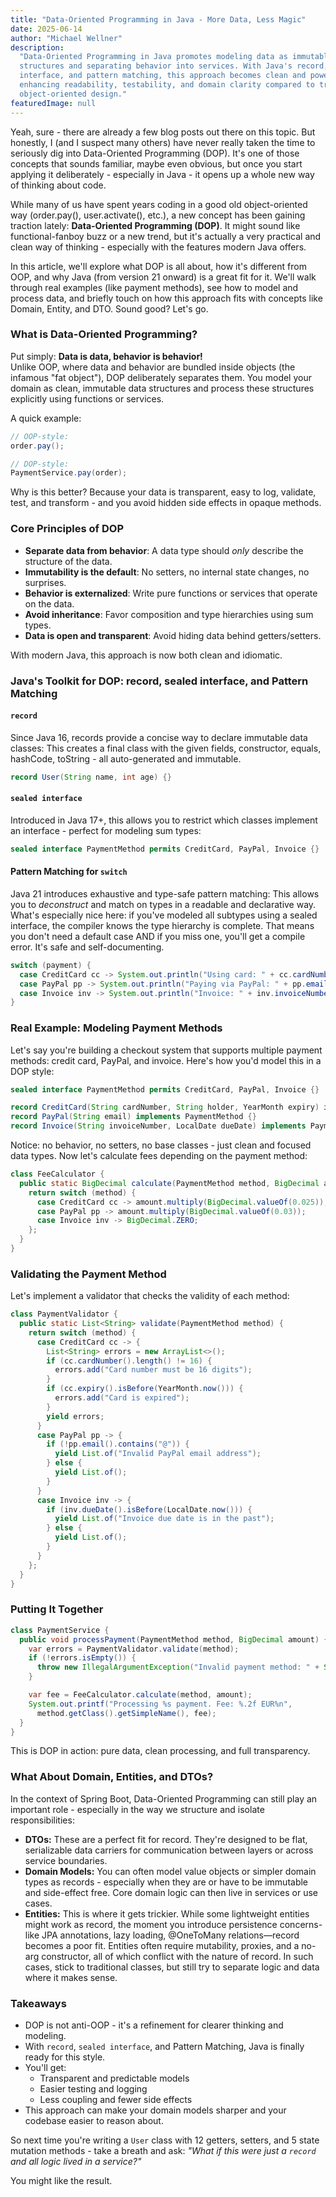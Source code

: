 ```yaml
---
title: "Data-Oriented Programming in Java - More Data, Less Magic"
date: 2025-06-14
author: "Michael Wellner"
description:
  "Data-Oriented Programming in Java promotes modeling data as immutable
  structures and separating behavior into services. With Java's record, sealed
  interface, and pattern matching, this approach becomes clean and powerful -
  enhancing readability, testability, and domain clarity compared to traditional
  object-oriented design."
featuredImage: null
---
```


Yeah, sure - there are already a few blog posts out there on this topic. But
honestly, I (and I suspect many others) have never really taken the time to
seriously dig into Data-Oriented Programming (DOP). It's one of those concepts
that sounds familiar, maybe even obvious, but once you start applying it
deliberately - especially in Java - it opens up a whole new way of thinking
about code.

While many of us have spent years coding in a good old object-oriented way
(order.pay(), user.activate(), etc.), a new concept has been gaining traction
lately: **Data-Oriented Programming (DOP)**. It might sound like
functional-fanboy buzz or a new trend, but it's actually a very practical and
clean way of thinking - especially with the features modern Java offers.

In this article, we'll explore what DOP is all about, how it's different from
OOP, and why Java (from version 21 onward) is a great fit for it. We'll walk
through real examples (like payment methods), see how to model and process data,
and briefly touch on how this approach fits with concepts like Domain, Entity,
and DTO. Sound good? Let's go.

### What is Data-Oriented Programming?

Put simply: **Data is data, behavior is behavior!**  
Unlike OOP, where data and behavior are bundled inside objects (the infamous
"fat object"), DOP deliberately separates them. You model your domain as clean,
immutable data structures and process these structures explicitly using
functions or services.

A quick example:

```java
// OOP-style:
order.pay();

// DOP-style:
PaymentService.pay(order);
```

Why is this better? Because your data is transparent, easy to log, validate,
test, and transform - and you avoid hidden side effects in opaque methods.

### Core Principles of DOP

- **Separate data from behavior**: A data type should _only_ describe the
  structure of the data.
- **Immutability is the default**: No setters, no internal state changes, no
  surprises.
- **Behavior is externalized**: Write pure functions or services that operate on
  the data.
- **Avoid inheritance**: Favor composition and type hierarchies using sum types.
- **Data is open and transparent**: Avoid hiding data behind getters/setters.

With modern Java, this approach is now both clean and idiomatic.

### Java's Toolkit for DOP: record, sealed interface, and Pattern Matching

#### `record`

Since Java 16, records provide a concise way to declare immutable data classes:
This creates a final class with the given fields, constructor, equals, hashCode,
toString - all auto-generated and immutable.

```java
record User(String name, int age) {}
```

#### `sealed interface`

Introduced in Java 17+, this allows you to restrict which classes implement an
interface - perfect for modeling sum types:

```java
sealed interface PaymentMethod permits CreditCard, PayPal, Invoice {}
```

#### Pattern Matching for `switch`

Java 21 introduces exhaustive and type-safe pattern matching: This allows you to
_deconstruct_ and match on types in a readable and declarative way. What's
especially nice here: if you've modeled all subtypes using a sealed interface,
the compiler knows the type hierarchy is complete. That means you don't need a
default case AND if you miss one, you'll get a compile error. It's safe and
self-documenting.

```java
switch (payment) {
  case CreditCard cc -> System.out.println("Using card: " + cc.cardNumber());
  case PayPal pp -> System.out.println("Paying via PayPal: " + pp.email());
  case Invoice inv -> System.out.println("Invoice: " + inv.invoiceNumber());
}
```

### Real Example: Modeling Payment Methods

Let's say you're building a checkout system that supports multiple payment
methods: credit card, PayPal, and invoice. Here's how you'd model this in a DOP
style:

```java
sealed interface PaymentMethod permits CreditCard, PayPal, Invoice {}

record CreditCard(String cardNumber, String holder, YearMonth expiry) implements PaymentMethod {}
record PayPal(String email) implements PaymentMethod {}
record Invoice(String invoiceNumber, LocalDate dueDate) implements PaymentMethod {}
```

Notice: no behavior, no setters, no base classes - just clean and focused data
types. Now let's calculate fees depending on the payment method:

```java
class FeeCalculator {
  public static BigDecimal calculate(PaymentMethod method, BigDecimal amount) {
    return switch (method) {
      case CreditCard cc -> amount.multiply(BigDecimal.valueOf(0.025)); // 2.5%
      case PayPal pp -> amount.multiply(BigDecimal.valueOf(0.03));      // 3.0%
      case Invoice inv -> BigDecimal.ZERO;                              // no fee
    };
  }
}
```

### Validating the Payment Method

Let's implement a validator that checks the validity of each method:

```java
class PaymentValidator {
  public static List<String> validate(PaymentMethod method) {
    return switch (method) {
      case CreditCard cc -> {
        List<String> errors = new ArrayList<>();
        if (cc.cardNumber().length() != 16) {
          errors.add("Card number must be 16 digits");
        }
        if (cc.expiry().isBefore(YearMonth.now())) {
          errors.add("Card is expired");
        }
        yield errors;
      }
      case PayPal pp -> {
        if (!pp.email().contains("@")) {
          yield List.of("Invalid PayPal email address");
        } else {
          yield List.of();
        }
      }
      case Invoice inv -> {
        if (inv.dueDate().isBefore(LocalDate.now())) {
          yield List.of("Invoice due date is in the past");
        } else {
          yield List.of();
        }
      }
    };
  }
}
```

### Putting It Together

```java
class PaymentService {
  public void processPayment(PaymentMethod method, BigDecimal amount) {
    var errors = PaymentValidator.validate(method);
    if (!errors.isEmpty()) {
      throw new IllegalArgumentException("Invalid payment method: " + String.join(", ", errors));
    }

    var fee = FeeCalculator.calculate(method, amount);
    System.out.printf("Processing %s payment. Fee: %.2f EUR%n",
      method.getClass().getSimpleName(), fee);
  }
}
```

This is DOP in action: pure data, clean processing, and full transparency.

### What About Domain, Entities, and DTOs?

In the context of Spring Boot, Data-Oriented Programming can still play an
important role - especially in the way we structure and isolate
responsibilities:

- **DTOs:** These are a perfect fit for record. They're designed to be flat,
  serializable data carriers for communication between layers or across service
  boundaries.
- **Domain Models:** You can often model value objects or simpler domain types
  as records - especially when they are or have to be immutable and side-effect
  free. Core domain logic can then live in services or use cases.
- **Entities:** This is where it gets trickier. While some lightweight entities
  might work as record, the moment you introduce persistence concerns-like JPA
  annotations, lazy loading, @OneToMany relations—record becomes a poor fit.
  Entities often require mutability, proxies, and a no-arg constructor, all of
  which conflict with the nature of record. In such cases, stick to traditional
  classes, but still try to separate logic and data where it makes sense.

### Takeaways

- DOP is not anti-OOP - it's a refinement for clearer thinking and modeling.
- With `record`, `sealed interface`, and Pattern Matching, Java is finally ready
  for this style.
- You'll get:
  - Transparent and predictable models
  - Easier testing and logging
  - Less coupling and fewer side effects
- This approach can make your domain models sharper and your codebase easier to
  reason about.

So next time you're writing a `User` class with 12 getters, setters, and 5 state
mutation methods - take a breath and ask: _"What if this were just a `record`
and all logic lived in a service?"_

You might like the result.
